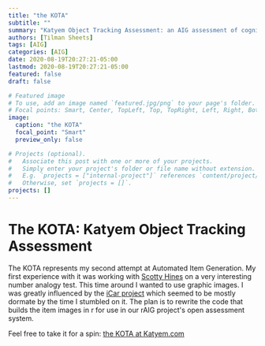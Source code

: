 ```yaml
---
title: "the KOTA"
subtitle: ""
summary: "Katyem Object Tracking Assessment: an AIG assessment of cognitive ability"
authors: [Tilman Sheets]
tags: [AIG]
categories: [AIG]
date: 2020-08-19T20:27:21-05:00
lastmod: 2020-08-19T20:27:21-05:00
featured: false
draft: false

# Featured image
# To use, add an image named `featured.jpg/png` to your page's folder.
# Focal points: Smart, Center, TopLeft, Top, TopRight, Left, Right, BottomLeft, Bottom, BottomRight.
image:
  caption: "the KOTA"
  focal_point: "Smart"
  preview_only: false

# Projects (optional).
#   Associate this post with one or more of your projects.
#   Simply enter your project's folder or file name without extension.
#   E.g. `projects = ["internal-project"]` references `content/project/deep-learning/index.md`.
#   Otherwise, set `projects = []`.
projects: []
---
```

# The KOTA: Katyem Object Tracking Assessment
The KOTA represents my second attempt at Automated Item Generation. My first experience with it was working with [Scotty Hines](https://twitter.com/scottyhines) on a very interesting number analogy test. This time around I wanted to use graphic images. I was greatly influenced by the [iCar project](https://icar-project.com/) which seemed to be mostly dormate by the time I stumbled on it. The plan is to rewrite the code that builds the item images in r for use in our rAIG project's open assessment system. 

Feel free to take it for a spin: [the KOTA at Katyem.com](https://katyem.com)
